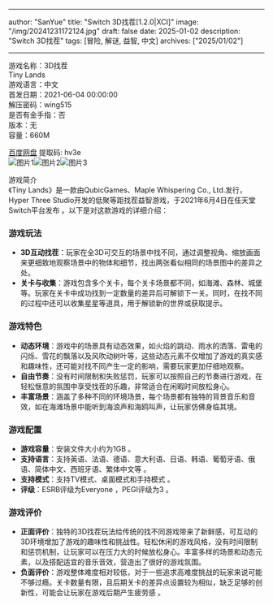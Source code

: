 
---
author: "SanYue"
title: "Switch 3D找茬[1.2.0|XCI]"
image: "/img/20241231172124.jpg"
draft: false
date: 2025-01-02
description: "Switch 3D找茬"
tags: [冒险, 解谜, 益智, 中文]
archives: ["2025/01/02"]

---

游戏名称：3D找茬   
Tiny Lands    
游戏语言：中文  
首发日期：2021-06-04 00:00:00  
解压密码：wing515  
是否有金手指：否  
版本：无   
容量：660M

[百度网盘](https://pan.baidu.com/s/10HNPcBQ0Tyt2NTFrcL2ViQ) 提取码: hv3e  
![图片1](/img/144470.jpg)![图片2](/img/cf550b.jpg)![图片3](/img/794fb2.jpg)  

游戏简介  
《Tiny Lands》是一款由QubicGames、Maple Whispering Co., Ltd.发行，Hyper Three Studio开发的低聚等距找茬益智游戏，于2021年6月4日在任天堂Switch平台发布 。以下是对这款游戏的详细介绍：

### 游戏玩法
- **3D互动找茬**：玩家在全3D可交互的场景中找不同，通过调整视角、缩放画面来更细致地观察场景中的物体和细节，找出两张看似相同的场景图中的差异之处。
- **关卡与收集**：游戏包含多个关卡，每个关卡场景都不同，如海滩、森林、城堡等。玩家在关卡中成功找到一定数量的差异后可解锁下一关。同时，在找不同的过程中还可以收集星星等道具，用于解锁新的世界或获取提示。

### 游戏特色
- **动态环境**：游戏中的场景具有动态效果，如火焰的跳动、雨水的洒落、雷电的闪烁、雪花的飘落以及风吹动树叶等，这些动态元素不仅增加了游戏的真实感和趣味性，还可能对找不同产生一定的影响，需要玩家更加仔细地观察。
- **自由节奏**：没有时间限制和失败惩罚，玩家可以按照自己的节奏进行游戏，在轻松惬意的氛围中享受找茬的乐趣，非常适合在闲暇时间放松身心。
- **丰富场景**：涵盖了多种不同的环境场景，每个场景都有独特的背景音乐和音效，如在海滩场景中能听到海浪声和海鸥叫声，让玩家仿佛身临其境。

### 游戏配置
- **游戏容量**：安装文件大小约为1GB 。
- **支持语言**：支持英语、法语、德语、意大利语、日语、韩语、葡萄牙语、俄语、简体中文、西班牙语、繁体中文等 。
- **支持模式**：支持TV模式、桌面模式和手持模式 。
- **评级**：ESRB评级为Everyone ，PEGI评级为3 。

### 游戏评价
- **正面评价**：独特的3D找茬玩法给传统的找不同游戏带来了新鲜感，可互动的3D环境增加了游戏的趣味性和挑战性。轻松休闲的游戏风格，没有时间限制和惩罚机制，让玩家可以在压力大的时候放松身心。丰富多样的场景和动态元素，以及搭配适宜的音乐音效，营造出了很好的游戏氛围。
- **负面评价**：游戏整体难度相对较低，对于一些追求高难度挑战的玩家来说可能不够过瘾。关卡数量有限，且后期关卡的差异点设置较为相似，缺乏足够的创新性，可能会让玩家在游戏后期产生疲劳感 。
